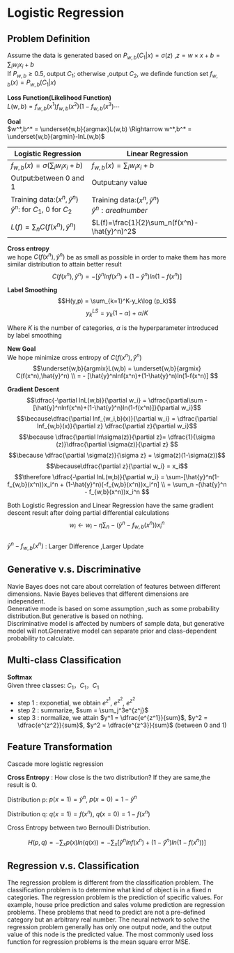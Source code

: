 # Logistic Regression

## Problem Definition
Assume the data is generated based on $P_{w,b}(C_1|x) = \sigma(z)$ ,$z = w \times x + b = \sum_iw_ix_i+b$  
If $P_{w,b} \geq 0.5$, output $C_1$; otherwise ,output $C_2$, we definde function set $f_{w,b}(x) = P_{w,b}(C_1|x)$

**Loss Function(Likelihood Function)**  
$L(w,b) = f_{w,b}(x^1)f_{w,b}(x^2)(1-f_{w,b}(x^3)\cdots$  

**Goal**  
$w^*,b^* = \underset{w,b}{argmax}L(w,b) \Rightarrow w^*,b^* = \underset{w,b}{argmin}-lnL(w,b)$

|Logistic Regression|Linear Regression|
|--|--|
|$f_{w,b}(x) = \sigma\left(\sum_iw_ix_i + b\right)$|$f_{w,b}(x) = \sum_i w_ix_i + b$|
|Output:between 0 and 1|Output:any value|
|Training data:$(x^n,\hat{y}^n)$ <br> $\hat{y}^n$:  for $C_1$, 0 for $C_2$|Training data:$(x^n,\hat{y}^n)$ <br> $\hat{y}^n:a real number$|
|$L(f) = \sum_nC(f(x^n),\hat{y}^n)$|$L(f)=\frac{1}{2}\sum_n(f(x^n)-\hat{y}^n)^2$|

**Cross entropy**  
we hope $C(f(x^n),\hat{y}^n)$ be as small as possible in order to make them has more similar distribution to attain better result
$$C(f(x^n),\hat{y}^n) = - [\hat{y}^nlnf(x^n)+(1-\hat{y}^n)ln(1-f(x^n)]$$

**Label Smoothing**
$$H(y,p) = \sum_{k=1}^K-y_k\log (p_k)$$
$$y_k^{LS} = y_k(1 - \alpha) + \alpha / K $$

Where $K$ is the number of categories, $\alpha$ is the hyperparameter introduced by label smoothing

**New Goal**  
We hope minimize cross entropy of $C(f(x^n),\hat{y}^n)$  
$$\underset{w,b}{argmix}L(w,b) = \underset{w,b}{argmix} C(f(x^n),\hat{y}^n) \\ 
= - [\hat{y}^nlnf(x^n)+(1-\hat{y}^n)ln(1-f(x^n)]
$$

**Gradient Descent**
$$\dfrac{-\partial lnL(w,b)}{\partial w_i} = \dfrac{\partial\sum -[\hat{y}^nlnf(x^n)+(1-\hat{y}^n)ln(1-f(x^n)]}{\partial w_i}$$
$$\because\dfrac{\partial lnf_{w_i,b}(x)}{\partial w_i} = \dfrac{\partial lnf_{w,b}(x)}{\partial z} \dfrac{\partial z}{\partial w_i}$$
$$\because \dfrac{\partial ln\sigma(z)}{\partial z}= \dfrac{1}{\sigma (z)}\dfrac{\partial \sigma(z)}{\partial z} $$
$$\because \dfrac{\partial \sigma(z)}{\sigma z} = \sigma(z)(1-\sigma(z))$$
$$\because\dfrac{\partial z}{\partial w_i} = x_i$$
$$\therefore \dfrac{-\partial lnL(w,b)}{\partial w_i} = \sum-[\hat{y}^n(1-f_{w,b}(x^n))x_i^n + (1-\hat{y}^n)(-f_{w,b}(x^n))x_i^n] \\
= \sum_n -(\hat{y}^n - f_{w,b}(x^n))x_i^n
$$

Both Logistic Regression and Linear Regression have the same gradient descent result after doing partial differential calculations
$$w_i \leftarrow w_i - \eta\sum_n-(\hat{y}^n-f_{w,b}(x^n))x_i^n$$  
$\hat{y}^n-f_{w,b}(x^n)$ : Larger Difference ,Larger Update

## Generative v.s. Discriminative
Navie Bayes does not care about correlation of features between different dimensions. Navie Bayes believes that different dimensions are independent.  
Generative mode is based on some assumption ,such as some probability distribution.But generative is based on nothing.  
Discriminative model is affected by numbers of sample data, but generative model will not.Generative model can separate prior and class-dependent probability to calculate.

## Multi-class Classification
**Softmax**  
Given three classes: $C_1$，$C_1$，$C_1$
- step 1 : exponetial, we obtain $e^{z^1}$, $e^{z^2}$, $e^{z^2}$
- step 2 : summarize, $sum = \sum_j^3e^{z^j}$
- step 3 : normalize, we attain $y^1 = \dfrac{e^{z^1}}{sum}$, $y^2 = \dfrac{e^{z^2}}{sum}$, $y^2 = \dfrac{e^{z^3}}{sum}$ (between 0 and 1)  

## Feature Transformation
Cascade more logistic regression

**Cross Entropy** : How close is the two distribution? If they are same,the result is 0.

Distribution p:  $p(x=1) = \hat{y}^n$, $p(x=0) = 1 - \hat{y}^n$ 

Distribution q:  $q(x=1) = f(x^n)$, $q(x=0) = 1 - f(x^n)$  

Cross Entropy between two Bernoulli Distribution.  

$$H(p,q) = -\sum_xp(x)ln(q(x)) = -\sum_x[\hat{y}^nlnf(x^n)+(1 - \hat{y}^n)ln(1 - f(x^n))]$$ 


## Regression v.s. Classification

The regression problem is different from the classification problem. The classification problem is to determine what kind of object is in a fixed n categories. The regression problem is the prediction of specific values. For example, house price prediction and sales volume prediction are regression problems. These problems that need to predict are not a pre-defined category but an arbitrary real number. The neural network to solve the regression problem generally has only one output node, and the output value of this node is the predicted value. The most commonly used loss function for regression problems is the mean square error MSE.

